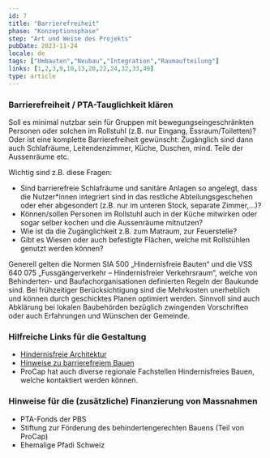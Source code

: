 ```yaml
---
id: 7
title: "Barrierefreiheit"
phase: "Konzeptionsphase"
step: "Art und Weise des Projekts"
pubDate: 2023-11-24
locale: de
tags: ["Umbauten","Neubau","Integration","Raumaufteilung"]
links: [1,2,3,9,10,13,20,22,24,32,33,40]
type: article
---
```


### Barrierefreiheit / PTA-Tauglichkeit klären

Soll es minimal nutzbar sein für Gruppen mit bewegungseingeschränkten Personen oder solchen im Rollstuhl (z.B. nur Eingang, Essraum/Toiletten)? Oder ist eine komplette Barrierefreiheit gewünscht: Zugänglich sind dann auch Schlafräume, Leitendenzimmer, Küche, Duschen, mind. Teile der Aussenräume etc.

Wichtig sind z.B. diese Fragen:

- Sind barrierefreie Schlafräume und sanitäre Anlagen so angelegt, dass die Nutzer\*innen integriert sind in das restliche Abteilungsgeschehen oder eher abgesondert (z.B. nur im unteren Stock, separate Zimmer,…)?
- Können/sollen Personen im Rollstuhl auch in der Küche mitwirken oder sogar selber kochen und die Aussenräume mitnutzen?
- Wie ist da die Zugänglichkeit z.B. zum Matraum, zur Feuerstelle?
- Gibt es Wiesen oder auch befestigte Flächen, welche mit Rollstühlen genutzt werden können?

Generell gelten die Normen SIA 500 „Hindernisfreie Bauten“ und die VSS 640 075 „Fussgängerverkehr – Hindernisfreier Verkehrsraum“, welche von Behinderten- und Baufachorganisationen definierten Regeln der Baukunde sind. Bei frühzeitiger Berücksichtigung sind die Mehrkosten unerheblich und können durch geschicktes Planen optimiert werden. Sinnvoll sind auch Abklärung bei lokalen Baubehörden bezüglich zwingenden Vorschriften oder auch Erfahrungen und Wünschen der Gemeinde.

### Hilfreiche Links für die Gestaltung

- [Hindernisfreie Architektur](https://hindernisfreie-architektur.ch/wp-content/uploads/2017/05/Vortrag_2013_Hotel_Hindernisfrei_nach_SIA500.pdf)
- [Hinweise zu barrierefreiem Bauen](https://www.procap.ch/angebote/beratung-information/bauen-und-verkehr/bauen-fuer-alle)
- ProCap hat auch diverse regionale Fachstellen Hindernisfreies Bauen, welche kontaktiert werden können.

### Hinweise für die (zusätzliche) Finanzierung von Massnahmen

- PTA-Fonds der PBS
- Stiftung zur Förderung des behindertengerechten Bauens (Teil von ProCap)
- Ehemalige Pfadi Schweiz
